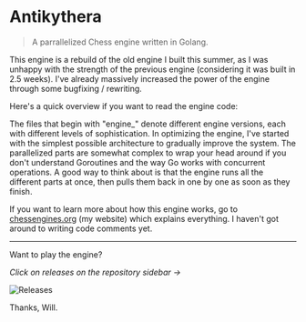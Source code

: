 # Antikythera

> A parrallelized Chess engine written in Golang.

This engine is a rebuild of the old engine I built this summer, as I was unhappy with the strength of the previous engine (considering it was built in 2.5 weeks). I've already massively increased the power of the engine through some bugfixing / rewriting.

Here's a quick overview if you want to read the engine code:

The files that begin with "engine\_" denote different engine versions, each with different levels of sophistication. In optimizing the engine, I've started with the simplest possible architecture to gradually improve the system. The parallelized parts are somewhat complex to wrap your head around if you don't understand Goroutines and the way Go works with concurrent operations. A good way to think about is that the engine runs all the different parts at once, then pulls them back in one by one as soon as they finish.

If you want to learn more about how this engine works, go to [chessengines.org](https://chessengines.org) (my website) which explains everything. I haven't got around to writing code comments yet.

---    

Want to play the engine?

*Click on releases on the repository sidebar ->*

![Releases](https://media.discordapp.net/attachments/494692084041908244/1041756240709165147/Screen_Shot_2022-11-14_at_11.45.24_AM.png)

Thanks, Will.
